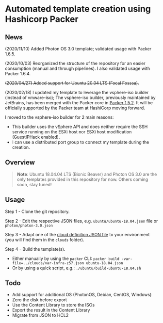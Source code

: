 # Automated template creation using Hashicorp Packer

## News

(2020/11/10) Added Photon OS 3.0 template; validated usage with Packer 1.6.5.

(2020/10/03) Reorganized the structure of the repository for an easier consumption (manual and through pipelines). I also validated usage with Packer 1.6.4.

~~(2020/04/27) Added support for Ubuntu 20.04 LTS (Focal Fosssa).~~

(2020/02/18) I updated my template to leverage the vsphere-iso builder (instead of vmware-iso); The vsphere-iso builder, previously maintained by JetBrains, has been merged with the Packer core in [Packer 1.5.2](https://github.com/hashicorp/packer/blob/v1.5.4/CHANGELOG.md#152-february-12-2020). It will be officially supported by the Packer team at HashiCorp moving forward.

I moved to the vsphere-iso builder for 2 main reasons:

* This builder uses the vSphere API and does neither require the SSH service running on the ESXi host nor ESXi host modification (GuestIPHack enabled).
* I can use a distributed port group to connect my template during the creation.

## Overview

> **Note**: Ubuntu 18.04.04 LTS (Bionic Beaver) and Photon OS 3.0 are the only templates provided in this repository for now. Others coming soon, stay tuned!

## Usage

Step 1 - Clone the git repository.

Step 2 - Edit the respective JSON files, e.g. `ubuntu/ubuntu-18.04.json` file or `photon/photon-3.0.json`

Step 3 - Adapt one of the [cloud definition JSON file](https://github.com/cloudmaniac/packer-templates/tree/master/clouds) to your environment (you will find them in the `clouds` folder).

Step 4 - Build the template(s).

* Either manually by using the `packer` CLI: `packer build -var-file=../clouds/var-infra-z57.json ubuntu-18.04.json`
* Or by using a quick script, e.g.: `./ubuntu/build-ubuntu-18.04.sh`

## Todo

* Add support for additional OS (PhotonOS, Debian, CentOS, Windows)
* Zero the disk before export
* Use the Content Library to store the ISOs
* Export the result in the Content Library
* Migrate from JSON to HCL2
